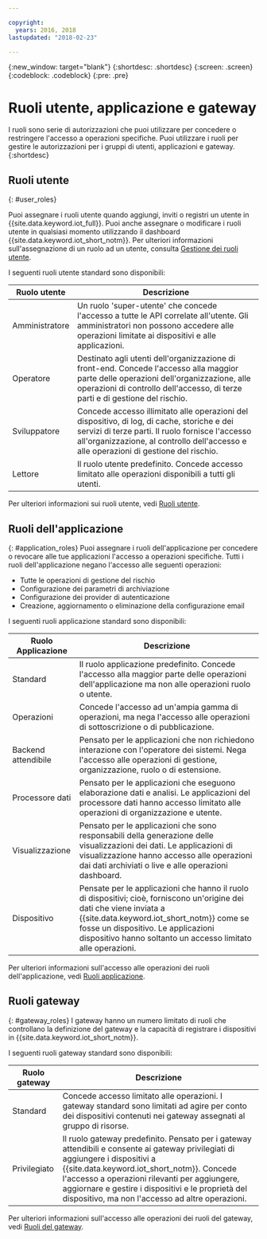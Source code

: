 ```yaml
---

copyright:
  years: 2016, 2018
lastupdated: "2018-02-23"

---
```


{:new_window: target="blank"}
{:shortdesc: .shortdesc}
{:screen: .screen}
{:codeblock: .codeblock}
{:pre: .pre}

# Ruoli utente, applicazione e gateway

I ruoli sono serie di autorizzazioni che puoi utilizzare per concedere o restringere l'accesso a operazioni specifiche. Puoi utilizzare i ruoli per gestire le autorizzazioni per i gruppi di utenti, applicazioni e gateway.
{:shortdesc}

## Ruoli utente
{: #user_roles}

Puoi assegnare i ruoli utente quando aggiungi, inviti o registri un utente in {{site.data.keyword.iot_full}}. Puoi anche assegnare o modificare i ruoli utente in qualsiasi momento utilizzando il dashboard {{site.data.keyword.iot_short_notm}}. Per ulteriori informazioni sull'assegnazione di un ruolo ad un utente, consulta [Gestione dei ruoli utente](managing_user_roles.html).

I seguenti ruoli utente standard sono disponibili:

Ruolo utente | Descrizione
------------- | -------------
Amministratore | Un ruolo 'super-utente' che concede l'accesso a tutte le API correlate all'utente. Gli amministratori non possono accedere alle operazioni limitate ai dispositivi e alle applicazioni.
Operatore | Destinato agli utenti dell'organizzazione di front-end. Concede l'accesso alla maggior parte delle operazioni dell'organizzazione, alle operazioni di controllo dell'accesso, di terze parti e di gestione del rischio.
Sviluppatore | Concede accesso illimitato alle operazioni del dispositivo, di log, di cache, storiche e dei servizi di terze parti. Il ruolo fornisce l'accesso all'organizzazione, al controllo dell'accesso e alle operazioni di gestione del rischio.
Lettore | Il ruolo utente predefinito. Concede accesso limitato alle operazioni disponibili a tutti gli utenti.

Per ulteriori informazioni sui ruoli utente, vedi [Ruoli utente](reference/roles_access.html).

## Ruoli dell'applicazione
{: #application_roles}
Puoi assegnare i ruoli dell'applicazione per concedere o revocare alle tue applicazioni l'accesso a operazioni specifiche. Tutti i ruoli dell'applicazione negano l'accesso alle seguenti operazioni:

- Tutte le operazioni di gestione del rischio
- Configurazione dei parametri di archiviazione
- Configurazione dei provider di autenticazione
- Creazione, aggiornamento o eliminazione della configurazione email

I seguenti ruoli applicazione standard sono disponibili:

Ruolo Applicazione | Descrizione
------------- | -------------
Standard | Il ruolo applicazione predefinito. Concede l'accesso alla maggior parte delle operazioni dell'applicazione ma non alle operazioni ruolo o utente.   
Operazioni | Concede l'accesso ad un'ampia gamma di operazioni, ma nega l'accesso alle operazioni di sottoscrizione o di pubblicazione.
Backend attendibile | Pensato per le applicazioni che non richiedono interazione con l'operatore dei sistemi. Nega l'accesso alle operazioni di gestione, organizzazione, ruolo o di estensione.
Processore dati | Pensato per le applicazioni che eseguono elaborazione dati e analisi. Le applicazioni del processore dati hanno accesso limitato alle operazioni di organizzazione e utente.
Visualizzazione | Pensato per le applicazioni che sono responsabili della generazione delle visualizzazioni dei dati. Le applicazioni di visualizzazione hanno accesso alle operazioni dai dati archiviati o live e alle operazioni dashboard.
Dispositivo | Pensate per le applicazioni che hanno il ruolo di dispositivi; cioè, forniscono un'origine dei dati che viene inviata a {{site.data.keyword.iot_short_notm}} come se fosse un dispositivo. Le applicazioni dispositivo hanno soltanto un accesso limitato alle operazioni.

Per ulteriori informazioni sull'accesso alle operazioni dei ruoli dell'applicazione, vedi [Ruoli applicazione](reference/app_roles_access.html).

## Ruoli gateway
{: #gateway_roles}
I gateway hanno un numero limitato di ruoli che controllano la definizione del gateway e la capacità di registrare i dispositivi in {{site.data.keyword.iot_short_notm}}.

I seguenti ruoli gateway standard sono disponibili:

Ruolo gateway | Descrizione
------------- | -------------
Standard | Concede accesso limitato alle operazioni. I gateway standard sono limitati ad agire per conto dei dispositivi contenuti nei gateway assegnati al gruppo di risorse.
Privilegiato | Il ruolo gateway predefinito. Pensato per i gateway attendibili e consente ai gateway privilegiati di aggiungere i dispositivi a {{site.data.keyword.iot_short_notm}}. Concede l'accesso a operazioni rilevanti per aggiungere, aggiornare e gestire i dispositivi e le proprietà del dispositivo, ma non l'accesso ad altre operazioni.  

Per ulteriori informazioni sull'accesso alle operazioni dei ruoli del gateway, vedi [Ruoli del gateway](reference/gateway_roles_access.html).
